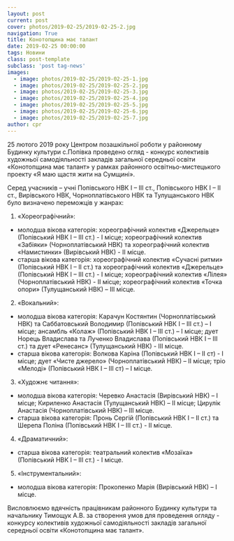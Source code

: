 ```yaml
---
layout: post
current: post
cover: photos/2019-02-25/2019-02-25-2.jpg
navigation: True
title: Конотопщина має талант
date: 2019-02-25 00:00:00
tags: Новини
class: post-template
subclass: 'post tag-news'
images:
  - image: photos/2019-02-25/2019-02-25-1.jpg
  - image: photos/2019-02-25/2019-02-25-2.jpg
  - image: photos/2019-02-25/2019-02-25-3.jpg
  - image: photos/2019-02-25/2019-02-25-4.jpg
  - image: photos/2019-02-25/2019-02-25-5.jpg
  - image: photos/2019-02-25/2019-02-25-6.jpg
  - image: photos/2019-02-25/2019-02-25-7.jpg
author: cpr
---
```


25 лютого 2019 року Центром позашкільної роботи у районному Будинку культури с.Попівка проведено огляд - конкурс колективів художньої самодіяльності закладів загальної середньої освіти «Конотопщина має талант» у рамках районного освітньо-мистецького проекту «Я маю щастя жити на Сумщині».

Серед учасників – учні Попівського НВК І – ІІІ ст., Попівського НВК І – ІІ ст., Вирівського НВК, Чорноплатівського НВК та Тулущанського НВК було визначено переможців у жанрах:

1. «Хореографічний»:

 * молодша вікова категорія: хореографічний колектив «Джерельце» (Попівський НВК І – ІІІ ст.) - І місце; хореографічний колектив «Забіяки» (Чорноплатівський НВК) та хореографічний колектив «Намистинки» (Вирівський НВК) - ІІ місце.
 * старша вікова категорія: хореографічний колектив «Сучасні ритми» (Попівський НВК І – ІІ ст.) та хореографічний колектив «Джерельце» (Попівський НВК І – ІІІ ст.) - І місце; хореографічний колектив «Лілея» (Чорноплатівський НВК) - ІІ місце; хореографічний колектив «Точка опори» (Тулущанський НВК) – ІІІ місце.

2. «Вокальний»:

 * молодша вікова категорія: Карачун Костянтин (Чорноплатівський НВК) та Саббатовський Володимир (Попівський НВК І – ІІІ ст.) – І місце; ансамбль «Колаж» (Попівський НВК І – ІІІ ст.) – І місце; дует Норець Владислава та Лученко Владислава (Попівський НВК І – ІІІ ст.) та дует «Ренесанс» (Тулущанський НВК) - ІІІ місце.
 * старша вікова категорія: Волкова Каріна (Попівський НВК І – ІІ ст) - І місце; дует «Чисте джерело» (Чорноплатівський НВК) – ІІ місце; тріо «Мелоді» (Попівський НВК І – ІІІ ст) – І місце.

3. «Художнє читання»:

 * молодша вікова категорія: Черевко Анастасія (Вирівський НВК) – І місце; Кириленко Анастасія (Тулущанський НВК) – ІІ місце; Цирулік Анастасія (Чорноплатівський НВК) – ІІІ місце.
 * старша вікова категорія: Пронь Сергій (Попівський НВК І – ІІ ст.) та Шерепа Поліна (Попівський НВК І – ІІІ ст.) - ІІ місце.

4. «Драматичний»:

 * старша вікова категорія: театральний колектив «Мозаїка» (Попівський НВК І – ІІІ ст.) - І місце.

5. «Інструментальний»:

 * молодша вікова категорія: Прокопенко Марія (Вирівський НВК) – І місце.

Висловлюємо вдячність працівникам районного Будинку культури та начальнику Тимощук А.В. за створення умов для проведення огляду - конкурсу колективів художньої самодіяльності закладів загальної середньої освіти «Конотопщина має талант».
